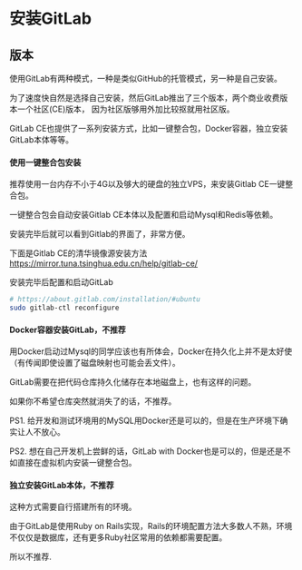 # 安装GitLab

## 版本

使用GitLab有两种模式，一种是类似GitHub的托管模式，另一种是自己安装。

为了速度快自然是选择自己安装，然后GitLab推出了三个版本，两个商业收费版本一个社区(CE)版本，
因为社区版够用外加比较抠就用社区版。

GitLab CE也提供了一系列安装方式，比如一键整合包，Docker容器，独立安装GitLab本体等等。

#### 使用一键整合包安装

推荐使用一台内存不小于4G以及够大的硬盘的独立VPS，来安装Gitlab CE一键整合包。

一键整合包会自动安装Gitlab CE本体以及配置和启动Mysql和Redis等依赖。

安装完毕后就可以看到Gitlab的界面了，非常方便。

下面是Gitlab CE的清华镜像源安装方法
https://mirror.tuna.tsinghua.edu.cn/help/gitlab-ce/

安装完毕后配置和启动GitLab

```bash
# https://about.gitlab.com/installation/#ubuntu
sudo gitlab-ctl reconfigure
```

#### Docker容器安装GitLab，不推荐

用Docker启动过Mysql的同学应该也有所体会，Docker在持久化上并不是太好使（有传闻即使设置了磁盘映射也可能会丢文件）。

GitLab需要在把代码仓库持久化储存在本地磁盘上，也有这样的问题。

如果你不希望仓库突然就消失了的话，不推荐。

PS1. 给开发和测试环境用的MySQL用Docker还是可以的，但是在生产环境下确实让人不放心。

PS2. 想在自己开发机上尝鲜的话，GitLab with Docker也是可以的，但是还是不如直接在虚拟机内安装一键整合包。

#### 独立安装GitLab本体，不推荐

这种方式需要自行搭建所有的环境。

由于GitLab是使用Ruby on Rails实现，Rails的环境配置方法大多数人不熟，环境不仅仅是数据库，还有更多Ruby社区常用的依赖都需要配置。

所以不推荐.
